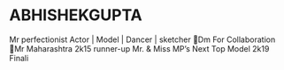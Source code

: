 # ABHISHEKGUPTA
Mr perfectionist Actor | Model | Dancer | sketcher  📩Dm For Collaboration  🔹Mr Maharashtra 2k15 runner-up Mr. &amp; Miss MP’s Next Top Model 2k19 Finali
